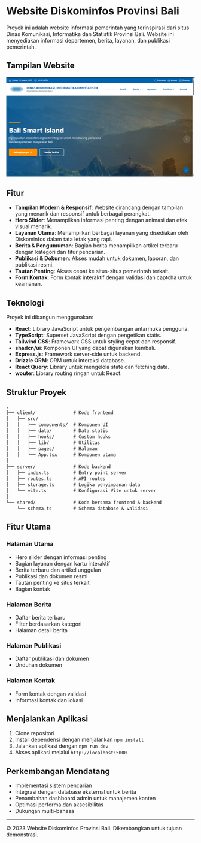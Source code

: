 # Website Diskominfos Provinsi Bali

Proyek ini adalah website informasi pemerintah yang terinspirasi dari situs Dinas Komunikasi, Informatika dan Statistik Provinsi Bali. Website ini menyediakan informasi departemen, berita, layanan, dan publikasi pemerintah.

## Tampilan Website

![Tampilan Website](1.png)

## Fitur

- **Tampilan Modern & Responsif**: Website dirancang dengan tampilan yang menarik dan responsif untuk berbagai perangkat.
- **Hero Slider**: Menampilkan informasi penting dengan animasi dan efek visual menarik.
- **Layanan Utama**: Menampilkan berbagai layanan yang disediakan oleh Diskominfos dalam tata letak yang rapi.
- **Berita & Pengumuman**: Bagian berita menampilkan artikel terbaru dengan kategori dan fitur pencarian.
- **Publikasi & Dokumen**: Akses mudah untuk dokumen, laporan, dan publikasi resmi.
- **Tautan Penting**: Akses cepat ke situs-situs pemerintah terkait.
- **Form Kontak**: Form kontak interaktif dengan validasi dan captcha untuk keamanan.

## Teknologi

Proyek ini dibangun menggunakan:

- **React**: Library JavaScript untuk pengembangan antarmuka pengguna.
- **TypeScript**: Superset JavaScript dengan pengetikan statis.
- **Tailwind CSS**: Framework CSS untuk styling cepat dan responsif.
- **shadcn/ui**: Komponen UI yang dapat digunakan kembali.
- **Express.js**: Framework server-side untuk backend.
- **Drizzle ORM**: ORM untuk interaksi database.
- **React Query**: Library untuk mengelola state dan fetching data.
- **wouter**: Library routing ringan untuk React.

## Struktur Proyek

```
.
├── client/              # Kode frontend
│   ├── src/
│   │   ├── components/  # Komponen UI
│   │   ├── data/        # Data statis
│   │   ├── hooks/       # Custom hooks
│   │   ├── lib/         # Utilitas
│   │   ├── pages/       # Halaman
│   │   └── App.tsx      # Komponen utama
│
├── server/              # Kode backend
│   ├── index.ts         # Entry point server
│   ├── routes.ts        # API routes
│   ├── storage.ts       # Logika penyimpanan data
│   └── vite.ts          # Konfigurasi Vite untuk server
│
└── shared/              # Kode bersama frontend & backend
    └── schema.ts        # Schema database & validasi
```

## Fitur Utama

### Halaman Utama
- Hero slider dengan informasi penting
- Bagian layanan dengan kartu interaktif
- Berita terbaru dan artikel unggulan
- Publikasi dan dokumen resmi
- Tautan penting ke situs terkait
- Bagian kontak

### Halaman Berita
- Daftar berita terbaru
- Filter berdasarkan kategori
- Halaman detail berita

### Halaman Publikasi
- Daftar publikasi dan dokumen
- Unduhan dokumen

### Halaman Kontak
- Form kontak dengan validasi
- Informasi kontak dan lokasi

## Menjalankan Aplikasi

1. Clone repositori
2. Install dependensi dengan menjalankan `npm install`
3. Jalankan aplikasi dengan `npm run dev`
4. Akses aplikasi melalui `http://localhost:5000`

## Perkembangan Mendatang

- Implementasi sistem pencarian
- Integrasi dengan database eksternal untuk berita
- Penambahan dashboard admin untuk manajemen konten
- Optimasi performa dan aksesibilitas
- Dukungan multi-bahasa

---

© 2023 Website Diskominfos Provinsi Bali. Dikembangkan untuk tujuan demonstrasi.